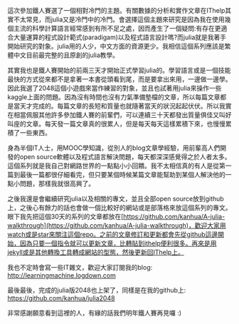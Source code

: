 這次參加鐵人賽選了一個相對冷門的主題。有關數據的分析和實作文章在IThelp其實不太常見，而julia又是冷門中的冷門。會選擇這個主題來研究是因為我在使用幾個主流的科學計算語言經常感到有所不足之處，因而產生了一個疑問:有存在更適合大量運算的程式設計範式(paradigam)以及程式語言設計嗎?而julia就是我著手開始研究的對象。julia用的人少，中文方面的資源更少。我相信這個系列應該是繁體中文目前最完整的且原創的julia教學。

其實我也是鐵人賽開始的前兩三天才開始正式學習julia的。學習語言或是一個技能最快的方式從來都不是拿著一本書從頭看到尾，而是要拿出來用，一邊做一邊學。因此我選了2048這個小遊戲來當作練習的對象，並且也試著用julia來操作一些kaggle上面的問題。因為沒有時間也沒有力氣準備墊檔的文章，所以每篇文章都是當天才完成的。每篇文章的長短和質量也就隨著當天的狀況起起伏伏。所以我實在相當佩服其他許多參加鐵人賽的前輩們，可以連續三十天都發出質量俱佳又叫好叫座的文章。每天發一篇文章真的很累人，但是每天每天這樣累積下來，也慢慢累積了一些東西。

身為半個IT人士，用MOOC學知識，從別人的blog文章學經驗，用前輩高人們開發的open source軟體以及程式語言解決問題，每天都深深感覺得之於人者太多。這個系列就是我自己對網路世界的一點點小小回饋。我不太相信真的有人是從第一篇到最後一篇都很仔細看完，但只要某個時候某篇文章能幫助到某個人解決他的一點小問題，那樣我就很高興了。

之後我還是會繼續研究julia以及相關的專文，並且全部open source放到github上，之後心有餘力的話也會做一個比較好的網站或是部落格來放這個系列的專文。眼下我先把這個30天的系列的文章都放在[https://github.com/kanhua/A-julia-walkthrough](https://github.com/kanhua/A-julia-walkthrough)，歡迎大家用watch或是star來關注這個repo。之前的文章修訂和更新都會先從github這邊開始，因為只要一個指令就可以更新文章，比轉貼到ithelp便利很多。再來是用jekyll或是其他轉換工具轉成網站的型態，然後更新回IThelp上。

我也不定時會寫一些IT雜文，歡迎大家訂閱我的blog: http://learningmachine.logdown.com 

最後最後，完成的julia版2048也上架了，同樣是在我的github上: https://github.com/kanhua/julia2048

非常感謝願意看到這裡的人，有緣的話我們明年鐵人賽再見囉 :)